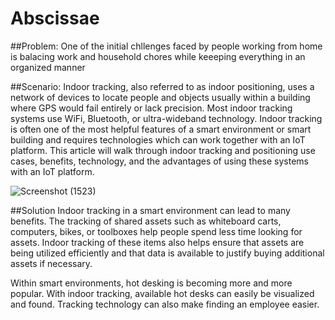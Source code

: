 # Abscissae

##Problem: 
One of the initial chllenges faced by people working from home is balacing work and household chores while keeeping everything in an organized manner

##Scenario:
Indoor tracking, also referred to as indoor positioning, uses a network of devices to locate people and objects usually within a building where GPS would fail entirely or lack precision. Most indoor tracking systems use WiFi, Bluetooth, or ultra-wideband technology. Indoor tracking is often one of the most helpful features of a smart environment or smart building and requires technologies which can work together with an IoT platform. This article will walk through indoor tracking and positioning use cases, benefits, technology, and the advantages of using these systems with an IoT platform.

![Screenshot (1523)](https://user-images.githubusercontent.com/73738414/141690839-240123b7-62cf-488f-a68b-07db6e986c08.png)

##Solution
Indoor tracking in a smart environment can lead to many benefits. The tracking of shared assets such as whiteboard carts, computers, bikes, or toolboxes help people spend less time looking for assets. Indoor tracking of these items also helps ensure that assets are being utilized efficiently and that data is available to justify buying additional assets if necessary.

Within smart environments, hot desking is becoming more and more popular. With indoor tracking, available hot desks can easily be visualized and found. Tracking technology can also make finding an employee easier.

